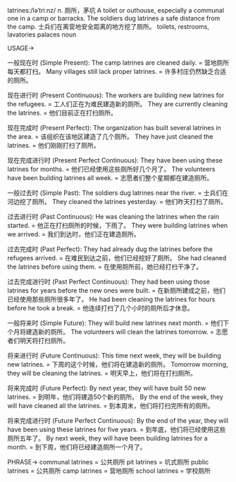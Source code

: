 latrines:/ləˈtriːnz/
n.
厕所，茅坑
A toilet or outhouse, especially a communal one in a camp or barracks.
The soldiers dug latrines a safe distance from the camp. 士兵们在离营地安全距离的地方挖了厕所。
toilets, restrooms, lavatories
palaces
noun


USAGE->

一般现在时 (Simple Present):
The camp latrines are cleaned daily. = 营地厕所每天都打扫。
Many villages still lack proper latrines. = 许多村庄仍然缺乏合适的厕所。


现在进行时 (Present Continuous):
The workers are building new latrines for the refugees. = 工人们正在为难民建造新的厕所。
They are currently cleaning the latrines. = 他们目前正在打扫厕所。


现在完成时 (Present Perfect):
The organization has built several latrines in the area. = 该组织在该地区建造了几个厕所。
They have just cleaned the latrines. = 他们刚刚打扫了厕所。


现在完成进行时 (Present Perfect Continuous):
They have been using these latrines for months. = 他们已经使用这些厕所好几个月了。
The volunteers have been building latrines all week. = 志愿者们整个星期都在建造厕所。


一般过去时 (Simple Past):
The soldiers dug latrines near the river. = 士兵们在河边挖了厕所。
They cleaned the latrines yesterday. = 他们昨天打扫了厕所。


过去进行时 (Past Continuous):
He was cleaning the latrines when the rain started. =  他正在打扫厕所的时候，下雨了。
They were building latrines when we arrived. = 我们到达时，他们正在建造厕所。


过去完成时 (Past Perfect):
They had already dug the latrines before the refugees arrived. = 在难民到达之前，他们已经挖好了厕所。
She had cleaned the latrines before using them. = 在使用厕所前，她已经打扫干净了。


过去完成进行时 (Past Perfect Continuous):
They had been using those latrines for years before the new ones were built. = 在新厕所建成之前，他们已经使用那些厕所很多年了。
He had been cleaning the latrines for hours before he took a break. = 他连续打扫了几个小时的厕所后才休息。


一般将来时 (Simple Future):
They will build new latrines next month. = 他们下个月将建造新的厕所。
The volunteers will clean the latrines tomorrow. = 志愿者们明天将打扫厕所。


将来进行时 (Future Continuous):
This time next week, they will be building new latrines. = 下周的这个时候，他们将在建造新的厕所。
Tomorrow morning, they will be cleaning the latrines. = 明天早上，他们将在打扫厕所。


将来完成时 (Future Perfect):
By next year, they will have built 50 new latrines. = 到明年，他们将建造50个新的厕所。
By the end of the week, they will have cleaned all the latrines. = 到本周末，他们将打扫完所有的厕所。


将来完成进行时 (Future Perfect Continuous):
By the end of the year, they will have been using these latrines for five years. = 到年底，他们将已经使用这些厕所五年了。
By next week, they will have been building latrines for a month. = 到下周，他们将已经建造厕所一个月了。

PHRASE->
communal latrines = 公共厕所
pit latrines = 坑式厕所
public latrines = 公共厕所
camp latrines = 营地厕所
school latrines = 学校厕所
